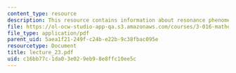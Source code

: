 ```yaml
---
content_type: resource
description: This resource contains information about resonance phenomena.
file: https://ol-ocw-studio-app-qa.s3.amazonaws.com/courses/3-016-mathematics-for-materials-scientists-and-engineers-fall-2005/c16bb77c1da03e029eb98e8ffc10ee5c_lecture_23.pdf
file_type: application/pdf
parent_uid: 5aea1f21-249f-c24b-e22b-9c38fbac095e
resourcetype: Document
title: lecture_23.pdf
uid: c16bb77c-1da0-3e02-9eb9-8e8ffc10ee5c
---
```

